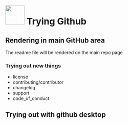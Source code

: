 # <a href='http://www.google.com'><img src = 'https://static.vecteezy.com/system/resources/thumbnails/000/563/798/small/vortex13022019-50.jpg' height = '60'></a> Trying Github

## Rendering in main GitHub area
The readme file will be rendered on the main repo page

### Trying out new things
- license
- contributing/contributor
- changelog
- support
- code_of_conduct



## Trying out with github desktop